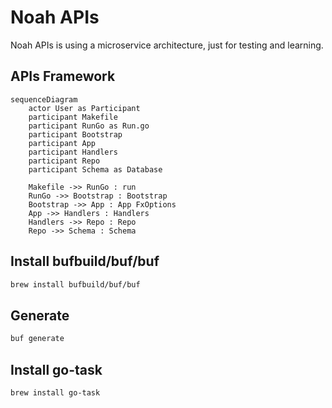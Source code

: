 # Noah APIs

Noah APIs is using a microservice architecture, just for testing and learning.

## APIs Framework

```mermaid
sequenceDiagram
    actor User as Participant
    participant Makefile
    participant RunGo as Run.go
    participant Bootstrap
    participant App
    participant Handlers
    participant Repo
    participant Schema as Database

    Makefile ->> RunGo : run
    RunGo ->> Bootstrap : Bootstrap
    Bootstrap ->> App : App FxOptions
    App ->> Handlers : Handlers
    Handlers ->> Repo : Repo
    Repo ->> Schema : Schema
```

## Install bufbuild/buf/buf

```bash
brew install bufbuild/buf/buf
```

## Generate

```bash
buf generate
```

## Install go-task

```bash
brew install go-task
```
